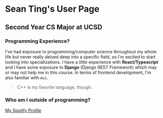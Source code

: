 # Sean Ting's User Page
## Second Year CS Major at UCSD
### Programming Experience?
I've had exposure to programming/computer science throughout my whole life but never really delved deep into a specific field, so I'm excited to start looking into specializations. I have a _little_ experience with **React/Typescript** and I have some exposure to **Django** (Django REST Framework) which may or may not help me in this course. In terms of frontend development, I'm also familiar with `mui`.
> C++ is my favorite language, though.
### Who am I outside of programming?
[My Spotify Profile](https://open.spotify.com/user/sjting8?si=8a5ce23df9a348ae)

